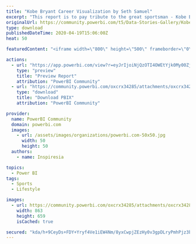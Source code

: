 ```yaml
---
title: "Kobe Bryant Career Visualization by Seth Samuel"
excerpt: "This report is to pay tribute to the great sportsman - Kobe Bryant. Contact: https://www.linkedin.com/in/samuelseth/"
originalUrl: https://community.powerbi.com/t5/Data-Stories-Gallery/Kobe-Bryant-Career-Visualization-by-Seth-Samuel/m-p/1035021
type: download
publishedDateTime: 2020-04-19T15:06:00Z
heat: 50

featuredContent: "<iframe width=\"800\" height=\"500\" frameborder=\"0\" src=\"https://app.powerbi.com/view?r=eyJrIjoiNjQzOTI4OWEtYjk0My00ZjJjLWEyOGEtYWMyZDRhZWQ4YTE1IiwidCI6ImYxYmM0MDQxLTFlY2ItNGIwMi05YzVmLWJkNjdiYmJhODI0OCJ9\"></iframe>"

actions:
  - url: "https://app.powerbi.com/view?r=eyJrIjoiNjQzOTI4OWEtYjk0My00ZjJjLWEyOGEtYWMyZDRhZWQ4YTE1IiwidCI6ImYxYmM0MDQxLTFlY2ItNGIwMi05YzVmLWJkNjdiYmJhODI0OCJ9"
    type: "preview"
    title: "Preview Report"
    attribution: "PowerBI Community"
  - url: "https://community.powerbi.com/oxcrx34285/attachments/oxcrx34285/DataStoriesGallery/3797/2/Kobe%20Career.pbix"
    type: "download"
    title: "Download PBIX"
    attribution: "PowerBI Community"

provider:
  name: PowerBI Community
  domain: powerbi.com
  images:
    - url: /assets/images/organizations/powerbi.com-50x50.jpg
      width: 50
      height: 50
  authors:
    - name: Inspiresia

topics:
  - Power BI
tags:
  - Sports
  - Lifestyle

images:
  - url: https://community.powerbi.com/oxcrx34285/attachments/oxcrx34285/DataStoriesGallery/3797/1/KB.PNG
    width: 863
    height: 659
    isCached: true

secured: "kda/h+9CeyDs+FDY+Yryf4Ve1iEW4Nm/8yxCwpjZEzHy0v3gpDLryPmhPjz3bJsZy7uwEQEHfsdg1P5za1h+LKCrWHQXp5ENKQ/ZvflXyHUAD0sz29roqKMW0MbSrShVbYfgPAPSqNDp2YC9uBQx1JPhoEdKStvBJG3JhG865SnxfE6cpnWQZqmVqHUPZsYiB5rr8OMZMQxpTQl7ByiSJIv1xAsKaMjKB9Wj7jVNC9CccdhmSgenvccGhIIBwCNFB3JgAniOnACl072Sm7H83BOhjtjRdt5qlBQWO/s8gaC6oC1+Uq3DwDZw9Rp5jVq7U1iXZR7bFljSnQpxkPXcA2EYukW3FrSz+1u3ZmDKkhxbKMgqou8QypEGeEJGLJR1J6XJ8SpuJ3BULoKB67x4aA==;OuJmtjj1PBGnY/6iVQL1rQ=="
---
```


